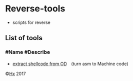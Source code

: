 # Reverse-tools
- scripts for reverse

## List of tools
### #Name #Describe
- [extract shellcode from OD](./extract_shellcode_from_OD)　(turn asm to Machine code)




&copy;<a href="https://twitter.com/Harnerx_" target="_blank">Hx</a> 2017
